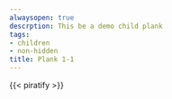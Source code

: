 ```yaml
---
alwaysopen: true
descrption: This be a demo child plank
tags:
- children
- non-hidden
title: Plank 1-1
---
```

{{< piratify >}}